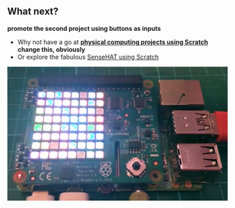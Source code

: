 ## What next?

**promote the second project using buttons as inputs**

- Why not have a go at **[physical computing projects using Scratch](https://projects.raspberrypi.org/en/projects?software%5B%5D=scratch&hardware%5B%5D=electronic-components)** **change this, obviously**
- Or explore the fabulous [SenseHAT using Scratch](https://projects.raspberrypi.org/en/projects?software%5B%5D=scratch&hardware%5B%5D=sense-hat)

![Sense hat](images/whatNext_senseHat.png)